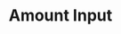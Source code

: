 ---
title: Amount Input
category: Application
paid: true
isActive: true
ltr: {"vue":{"vueTail":[],"vueCss":[]},"react":{"jsxCss":[],"jsxTail":[{"code":"export default () => {\n    return (\n        <div>\n            <label className=\"text-gray-600\">\n                Amount\n            </label>\n            <div className=\"relative mt-2 max-w-xs text-gray-500\">\n                <span className=\"h-6 text-gray-400 absolute left-3 inset-y-0 my-auto\">\n                    &#x24;\n                </span>\n                <input\n                    type=\"number\"\n                    placeholder=\"0.00\"\n                    className=\"w-full pl-8 pr-16 py-2 appearance-none bg-transparent outline-none border focus:border-indigo-600 shadow-sm rounded-lg\"\n                />\n                <div className=\"absolute inset-y-0 right-3 flex items-center\">\n                    <select className=\"text-sm bg-transparent outline-none px-1 rounded-lg h-full\">\n                        <option>USD</option>\n                        <option>EUR</option>\n                        <option>MRO</option>\n                    </select>\n                </div>\n            </div>\n        </div>\n    )\n}","label":"App.jsx"}]},"preview":"function App() {\n  return /*#__PURE__*/React.createElement(\"div\", {\n    className: \"max-w-sm mx-auto mt-12\"\n  }, /*#__PURE__*/React.createElement(\"label\", {\n    className: \"text-gray-600\"\n  }, \"Amount\"), /*#__PURE__*/React.createElement(\"div\", {\n    className: \"relative mt-2 max-w-xs text-gray-500\"\n  }, /*#__PURE__*/React.createElement(\"span\", {\n    className: \"h-6 text-gray-400 absolute left-3 inset-y-0 my-auto\"\n  }, \"$\"), /*#__PURE__*/React.createElement(\"input\", {\n    type: \"number\",\n    placeholder: \"0.00\",\n    className: \"w-full pl-8 pr-16 py-2 appearance-none bg-transparent outline-none border focus:border-indigo-600 shadow-sm rounded-lg\"\n  }), /*#__PURE__*/React.createElement(\"div\", {\n    className: \"absolute inset-y-0 right-3 flex items-center\"\n  }, /*#__PURE__*/React.createElement(\"select\", {\n    className: \"text-sm bg-transparent outline-none px-1 rounded-lg h-full\"\n  }, /*#__PURE__*/React.createElement(\"option\", null, \"USD\"), /*#__PURE__*/React.createElement(\"option\", null, \"EUR\"), /*#__PURE__*/React.createElement(\"option\", null, \"MRO\")))));\n}"}
rtl: {"react":{"jsxTail":[{"label":"App.jsx","code":"export default () => {\n    return (\n        <div>\n            <label className=\"text-gray-600\">\n                المقدار\n            </label>\n            <div className=\"relative mt-2 max-w-xs text-gray-500\">\n                <span className=\"h-6 text-gray-400 absolute right-3 inset-y-0 my-auto\">\n                    &#x24;\n                </span>\n                <input\n                    type=\"number\"\n                    placeholder=\"0.00\"\n                    className=\"w-full pr-8 pl-16 py-2 appearance-none bg-transparent outline-none border focus:border-indigo-600 shadow-sm rounded-lg\"\n                />\n                <div className=\"absolute inset-y-0 left-3 flex items-center\">\n                    <select className=\"text-sm bg-transparent outline-none px-1 rounded-lg h-full\">\n                        <option>USD</option>\n                        <option>EUR</option>\n                        <option>MRO</option>\n                    </select>\n                </div>\n            </div>\n        </div>\n    )\n}"}],"jsxCss":[]},"vue":{"vueTail":[],"vueCss":[]},"preview":"function App() {\n  return /*#__PURE__*/React.createElement(\"div\", {\n    className: \"max-w-sm mx-auto mt-12\"\n  }, /*#__PURE__*/React.createElement(\"label\", {\n    className: \"text-gray-600\"\n  }, \"\\u0627\\u0644\\u0645\\u0642\\u062F\\u0627\\u0631\"), /*#__PURE__*/React.createElement(\"div\", {\n    className: \"relative mt-2 max-w-xs text-gray-500\"\n  }, /*#__PURE__*/React.createElement(\"span\", {\n    className: \"h-6 text-gray-400 absolute right-3 inset-y-0 my-auto\"\n  }, \"$\"), /*#__PURE__*/React.createElement(\"input\", {\n    type: \"number\",\n    placeholder: \"0.00\",\n    className: \"w-full pr-8 pl-16 py-2 appearance-none bg-transparent outline-none border focus:border-indigo-600 shadow-sm rounded-lg\"\n  }), /*#__PURE__*/React.createElement(\"div\", {\n    className: \"absolute inset-y-0 left-3 flex items-center\"\n  }, /*#__PURE__*/React.createElement(\"select\", {\n    className: \"text-sm bg-transparent outline-none px-1 rounded-lg h-full\"\n  }, /*#__PURE__*/React.createElement(\"option\", null, \"USD\"), /*#__PURE__*/React.createElement(\"option\", null, \"EUR\"), /*#__PURE__*/React.createElement(\"option\", null, \"MRO\")))));\n}"}
slug: /inputs
id: ff9568cb-85f7-4d82-ba99-0abece2c72f5
created_at: 1668381101391
---